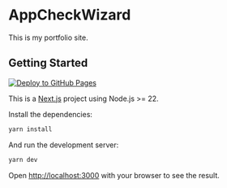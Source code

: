 # AppCheckWizard

This is my portfolio site.

## Getting Started
[![Deploy to GitHub Pages](https://github.com/alexanderscheibler/appcheckwizard.com/actions/workflows/deploy.yml/badge.svg)](https://github.com/alexanderscheibler/appcheckwizard.com/actions/workflows/deploy.yml)

This is a [Next.js](https://nextjs.org) project using Node.js >= 22.

Install the dependencies:
```bash
yarn install
```

And run the development server:

```bash
yarn dev
```
Open [http://localhost:3000](http://localhost:3000) with your browser to see the result.
